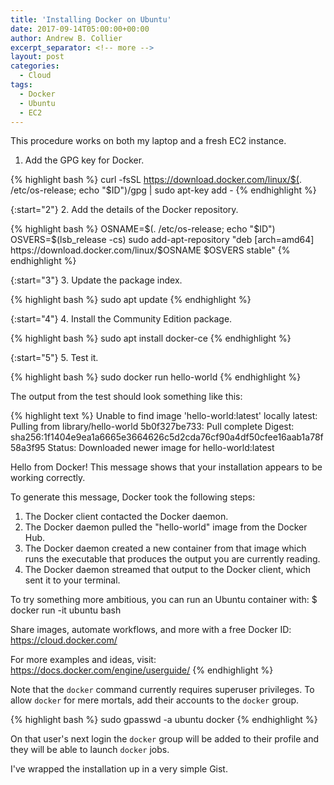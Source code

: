 ```yaml
---
title: 'Installing Docker on Ubuntu'
date: 2017-09-14T05:00:00+00:00
author: Andrew B. Collier
excerpt_separator: <!-- more -->
layout: post
categories:
  - Cloud
tags:
  - Docker
  - Ubuntu
  - EC2
---
```


This procedure works on both my laptop and a fresh EC2 instance.

<!-- more -->

1. Add the GPG key for Docker.

{% highlight bash %}
curl -fsSL https://download.docker.com/linux/$(. /etc/os-release; echo "$ID")/gpg | sudo apt-key add -
{% endhighlight %}

{:start="2"}
2. Add the details of the Docker repository.

{% highlight bash %}
OSNAME=$(. /etc/os-release; echo "$ID")
OSVERS=$(lsb_release -cs)
sudo add-apt-repository "deb [arch=amd64] https://download.docker.com/linux/$OSNAME $OSVERS stable"
{% endhighlight %}

{:start="3"}
3. Update the package index.

{% highlight bash %}
sudo apt update
{% endhighlight %}

{:start="4"}
4. Install the Community Edition package.

{% highlight bash %}
sudo apt install docker-ce
{% endhighlight %}

{:start="5"}
5. Test it.

{% highlight bash %}
sudo docker run hello-world
{% endhighlight %}

The output from the test should look something like this:

{% highlight text %}
Unable to find image 'hello-world:latest' locally
latest: Pulling from library/hello-world
5b0f327be733: Pull complete 
Digest: sha256:1f1404e9ea1a6665e3664626c5d2cda76cf90a4df50cfee16aab1a78f58a3f95
Status: Downloaded newer image for hello-world:latest

Hello from Docker!
This message shows that your installation appears to be working correctly.

To generate this message, Docker took the following steps:
 1. The Docker client contacted the Docker daemon.
 2. The Docker daemon pulled the "hello-world" image from the Docker Hub.
 3. The Docker daemon created a new container from that image which runs the
    executable that produces the output you are currently reading.
 4. The Docker daemon streamed that output to the Docker client, which sent it
    to your terminal.

To try something more ambitious, you can run an Ubuntu container with:
 $ docker run -it ubuntu bash

Share images, automate workflows, and more with a free Docker ID:
 https://cloud.docker.com/

For more examples and ideas, visit:
 https://docs.docker.com/engine/userguide/
{% endhighlight %}

Note that the `docker` command currently requires superuser privileges. To allow `docker` for mere mortals, add their accounts to the `docker` group.

{% highlight bash %}
sudo gpasswd -a ubuntu docker
{% endhighlight %}

On that user's next login the `docker` group will be added to their profile and they will be able to launch `docker` jobs.

I've wrapped the installation up in a very simple Gist.

<script src="https://gist.github.com/DataWookie/9f29795059e6bccf9892bc85ed285337.js"></script>